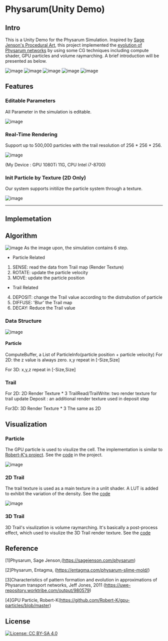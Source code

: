# Physarum(Unity Demo)
## Intro

This is a Unity Demo for the Physarum Simulation. Inspired by [Sage Jenson's Procedural Art](https://sagejenson.com/physarum), this project implemented the [evolution of Physarum networks](http://eprints.uwe.ac.uk/15260/1/artl.2010.16.2.pdf) by using some CG techniques including compute shader, GPU particles and volume raymarching. A brief introduction will be presented as below.


![image](https://github.com/AtwoodDeng/Physarum/blob/master/Demo/DemoCircle.png "Evolution from a circle")
![image](https://github.com/AtwoodDeng/Physarum/blob/master/Demo/3D_Demo2.JPG "Evolution from a 3D Sphere")
![image](https://github.com/AtwoodDeng/Physarum/blob/master/Demo/StaryNightDemo2.gif.gif "Evolution from Stary Night")
![image](https://github.com/AtwoodDeng/Physarum/blob/master/Demo/MonaLisaDemo.gif "Evolution from Mona Lisa")
![image](https://github.com/AtwoodDeng/Physarum/blob/master/Demo/3DDemo2.gif "Evolution from Mona Lisa")

## Features

### Editable Parameters
All Parameter in the simulation is editable.

![image](https://github.com/AtwoodDeng/Physarum/blob/master/Demo/SensAngle.jpg
  "Evoulation Result in Different Sense Angle")

### Real-Time Rendering
Support up to 500,000 particles with the trail resolution of 256 * 256 * 256.

![image](https://github.com/AtwoodDeng/Physarum/blob/master/Demo/50_256_withTex.JPG "Rendering result in Render Doc")

(My Device : GPU 1080Ti 11G, CPU Intel i7-8700)

### Init Particle by Texture (2D Only)

Our system supports initilize the particle system through a texture.

![image](https://github.com/AtwoodDeng/Physarum/blob/master/Demo/SetInitTexMonaLisa.gif "Rendering result in Render Doc")

***

## Implemetation

## Algorithm
![image](https://github.com/AtwoodDeng/Physarum/blob/master/Demo/EvolutionStep.jpg "Evolution Step")
As the image upon, the simulation contains 6 step.

* Particle Related
1. SENSE: read the data from Trail map (Render Texture)
2. ROTATE: update the particle velocity
3. MOVE: update the particle position
* Trail Related
4. DEPOSIT: change the Trail value according to the distrubution of particle
5. DIFFUSE: 'Blur' the Trail map
6. DECAY: Reduce the Trail value 

### Data Structure

![image](https://github.com/AtwoodDeng/Physarum/blob/master/Demo/DataStrucure.jpg "Data Structure")

#### Particle 
ComputeBuffer, a List of ParticleInfo(particle position + particle velocity)
For 2D:
the z value is always zero. x,y repeat in [-Size,Size]

For 3D:
x,y,z repeat in [-Size,Size]
### Trail
For 2D:
2D Render Texture * 3
TrailRead/TrailWrite: two render texture for trail update 
Deposit : an additional render texture used in deposit step

For3D:
3D Render Texture * 3 
The same as 2D

## Visualization

### Particle
The GPU particle is used to visulize the cell. The implementation is similar to [Robert-K's project](https://github.com/Robert-K/gpu-particles/blob/master). See the [code](https://github.com/AtwoodDeng/Physarum/blob/master/Assets/AtPhysarum/Shader/BillboardParticles.shader) in the project.

![image](https://github.com/AtwoodDeng/Physarum/blob/master/Demo/SimpleMove.gif.gif "Simple Move")

### 2D Trail
The trail texture is used as a main texture in a unlit shader. A LUT is added to exhibit the variation of the density. See the [code](https://github.com/AtwoodDeng/Physarum/blob/master/Assets/AtPhysarum/Shader/VisualizeTrail.shader)

![image](https://github.com/AtwoodDeng/Physarum/blob/master/Demo/LUT.jpg "Before/After the LUT is added")

### 3D Trail
3D Trail's visulization is volume raymarching. It's basically a post-process effect, which used to visulize the 3D Trail render texture. See the [code](https://github.com/AtwoodDeng/Physarum/blob/master/Assets/AtPhysarum/AtPhysarum3D/Shader/VolumeShader.shader)

## Reference

[1]Physarum, Sage Jenson,(https://sagejenson.com/physarum)

[2]Physarum, Entagma, (https://entagma.com/physarum-slime-mold/)

[3]Characteristics of pattern formation and evolution in approximations of Physarum transport networks, Jeff Jones, 2011 (https://uwe-repository.worktribe.com/output/980579)

[4]GPU Particle, Robert-K(https://github.com/Robert-K/gpu-particles/blob/master)

## License

[![License: CC BY-SA 4.0](https://img.shields.io/badge/License-CC%20BY--SA%204.0-lightgrey.svg)](https://creativecommons.org/licenses/by-sa/4.0/)

